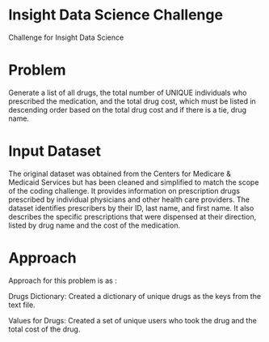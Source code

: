 # Insight Data Science Challenge
Challenge for Insight Data Science

# Problem
Generate a list of all drugs, the total number of UNIQUE individuals who prescribed the medication, and the total drug cost, which must be listed in descending order based on the total drug cost and if there is a tie, drug name.

# Input Dataset

The original dataset was obtained from the Centers for Medicare & Medicaid Services but has been cleaned and simplified to match the scope of the coding challenge. It provides information on prescription drugs prescribed by individual physicians and other health care providers. The dataset identifies prescribers by their ID, last name, and first name. It also describes the specific prescriptions that were dispensed at their direction, listed by drug name and the cost of the medication.

# Approach
Approach for this problem is as :

Drugs Dictionary:
Created a dictionary of unique drugs as the keys from the text file.

Values for Drugs:
Created a set of unique users who took the drug and the total cost of the drug.




